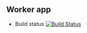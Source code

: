 ## Worker app

* Build status
[![Build Status](http://35.230.158.178:8080/buildStatus/icon?job=instavote%2Fworker-build)](http://35.230.158.178:8080/job/instavote/job/worker-build/)
